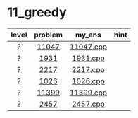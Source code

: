 # 11_greedy
| level | problem | my_ans | hint |
| :--: | :--: | :--: | :--: |
| ? | [11047](https://www.acmicpc.net/problem/11047) | [11047.cpp](./11047/11047.cpp) |  |
| ? | [1931](https://www.acmicpc.net/problem/1931) | [1931.cpp](./1931/1931.cpp) |  |
| ? | [2217](https://www.acmicpc.net/problem/2217) | [2217.cpp](./2217/2217.cpp) |  |
| ? | [1026](https://www.acmicpc.net/problem/1026) | [1026.cpp](./1026/1026.cpp) |  |
| ? | [11399](https://www.acmicpc.net/problem/11399) | [11399.cpp](./11399/11399.cpp) |  |
| ? | [2457](https://www.acmicpc.net/problem/2457) | [2457.cpp](./2457/2457.cpp) |  |
